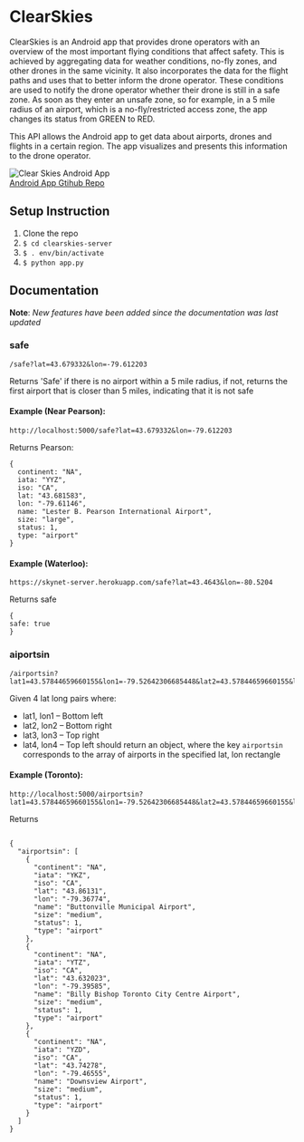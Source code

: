 
# ClearSkies

ClearSkies is an Android app that provides drone operators with an overview of the most important flying conditions that affect safety. This is achieved by aggregating data for weather conditions, no-fly zones, and other drones in the same vicinity. It also incorporates the data for the flight paths and uses that to better inform the drone operator. These conditions are used to notify the drone operator whether their drone is still in a safe zone. As soon as they enter an unsafe zone, so for example, in a 5 mile radius of an airport, which is a no-fly/restricted access zone, the app changes its status from GREEN to RED.

This API allows the Android app to get data about airports, drones and flights in a certain region. The app visualizes and presents this information to the drone operator.

![Clear Skies Android App](https://raw.githubusercontent.com/moaazsidat/clearskies-server/master/clearskies_android_app.png)  
[Android App Gtihub Repo](https://github.com/mmmoussa/Skynet-Client)

## Setup Instruction

1. Clone the repo
2. `$ cd clearskies-server`
3. `$ . env/bin/activate`
4. `$ python app.py`


## Documentation 

**Note**: *New features have been added since the documentation was last updated*

### safe
```
/safe?lat=43.679332&lon=-79.612203
```
Returns 'Safe' if there is no airport within a 5 mile radius, if not, returns the first airport that is closer than 5 miles, indicating that it is not safe

#### Example (Near Pearson):
```
http://localhost:5000/safe?lat=43.679332&lon=-79.612203
```
Returns Pearson:
```
{
  continent: "NA",
  iata: "YYZ",
  iso: "CA",
  lat: "43.681583",
  lon: "-79.61146",
  name: "Lester B. Pearson International Airport",
  size: "large",
  status: 1,
  type: "airport"
}
```
#### Example (Waterloo):
```
https://skynet-server.herokuapp.com/safe?lat=43.4643&lon=-80.5204
```
Returns safe
```
{
safe: true
}
```

### aiportsin
```
/airportsin?lat1=43.57844659660155&lon1=-79.52642306685448&lat2=43.57844659660155&lon2=-79.24182560294867&lat3=43.897733906604834&lon3=-79.24182560294867&lat4=43.897733906604834&lon4=-79.52642306685448
```
Given 4 lat long pairs where:
* lat1, lon1 – Bottom left
* lat2, lon2 – Bottom right
* lat3, lon3 – Top right
* lat4, lon4 – Top left
should return an object, where the key `airportsin` corresponds to the array of airports in the specified lat, lon rectangle

#### Example (Toronto):
```
http://localhost:5000/airportsin?lat1=43.57844659660155&lon1=-79.52642306685448&lat2=43.57844659660155&lon2=-79.24182560294867&lat3=43.897733906604834&lon3=-79.24182560294867&lat4=43.897733906604834&lon4=-79.52642306685448
```
Returns
```

{
  "airportsin": [
    {
      "continent": "NA",
      "iata": "YKZ",
      "iso": "CA",
      "lat": "43.86131",
      "lon": "-79.36774",
      "name": "Buttonville Municipal Airport",
      "size": "medium",
      "status": 1,
      "type": "airport"
    },
    {
      "continent": "NA",
      "iata": "YTZ",
      "iso": "CA",
      "lat": "43.632023",
      "lon": "-79.39585",
      "name": "Billy Bishop Toronto City Centre Airport",
      "size": "medium",
      "status": 1,
      "type": "airport"
    },
    {
      "continent": "NA",
      "iata": "YZD",
      "iso": "CA",
      "lat": "43.74278",
      "lon": "-79.46555",
      "name": "Downsview Airport",
      "size": "medium",
      "status": 1,
      "type": "airport"
    }
  ]
}
```

